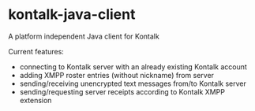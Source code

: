 kontalk-java-client
===================

A platform independent Java client for Kontalk

Current features:
- connecting to Kontalk server with an already existing Kontalk account
- adding XMPP roster entries (without nickname) from server
- sending/receiving unencrypted text messages from/to Kontalk server
- sending/requesting server receipts according to Kontalk XMPP extension
